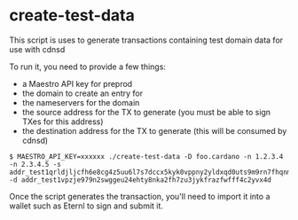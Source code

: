 # create-test-data

This script is uses to generate transactions containing test domain data for use with cdnsd

To run it, you need to provide a few things:

* a Maestro API key for preprod
* the domain to create an entry for
* the nameservers for the domain
* the source address for the TX to generate (you must be able to sign TXes for this address)
* the destination address for the TX to generate (this will be consumed by cdnsd)

```
$ MAESTRO_API_KEY=xxxxxx ./create-test-data -D foo.cardano -n 1.2.3.4 -n 2.3.4.5 -s addr_test1qrldjljcfh6e8cg4z5uu6l7s7dccx5kyk0vppny2yldxqd0uts9m9rn7fhqnm3eluw8m8ytuupw4sjlrcnp2jlc2g8qsn9p8p0 -d addr_test1vpzje979n2swggeu24ehty8nka2fh7zu3jykfrazfwfff4c2yvx4d
```

Once the script generates the transaction, you'll need to import it into a wallet such as Eternl to sign and submit it.
